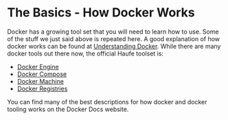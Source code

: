 # The Basics - How Docker Works

Docker has a growing tool set that you will need to learn how to use. Some of the stuff we just said above is repeated here. A good explanation of how docker works can be found at [Understanding Docker](https://docs.docker.com/engine/understanding-docker/).
While there are many docker tools out there now, the official Haufe toolset is:
* [Docker Engine](https://docs.docker.com/engine/understanding-docker#what-is-docker-engine)
* [Docker Compose](https://docs.docker.com/compose/overview/)
* [Docker Machine](https://docs.docker.com/machine/overview/)
* [Docker Registries](https://docs.docker.com/engine/understanding-docker/#docker-registries)

You can find many of the best descriptions for how docker and docker tooling works on the Docker Docs website. 










